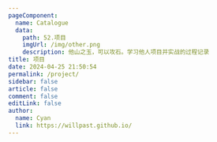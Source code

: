 ```yaml
---
pageComponent:
  name: Catalogue
  data:
    path: 52.项目
    imgUrl: /img/other.png
    description: 他山之玉，可以攻石。学习他人项目并实战的过程记录
title: 项目
date: 2024-04-25 21:50:54
permalink: /project/
sidebar: false
article: false
comment: false
editLink: false
author:
  name: Cyan
  link: https://willpast.github.io/
---
```

